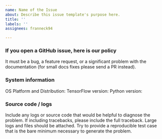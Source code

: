 ```yaml
---
name: Name of the Issue
about: Describe this issue template's purpose here.
title: ''
labels: ''
assignees: franneck94

---
```


### If you open a GitHub issue, here is our policy

It must be a bug, a feature request, or a significant problem with the documentation (for small docs fixes please send a PR instead).

### System information

OS Platform and Distribution:
TensorFlow version:
Python version:

### Source code / logs

Include any logs or source code that would be helpful to diagnose the problem. If including tracebacks, please include the full traceback. Large logs and files should be attached. Try to provide a reproducible test case that is the bare minimum necessary to generate the problem.
